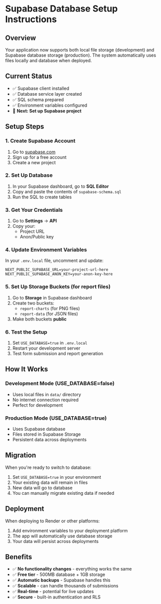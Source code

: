 # Supabase Database Setup Instructions

## Overview
Your application now supports both local file storage (development) and Supabase database storage (production). The system automatically uses files locally and database when deployed.

## Current Status
- ✅ Supabase client installed
- ✅ Database service layer created
- ✅ SQL schema prepared
- ✅ Environment variables configured
- 🔄 **Next: Set up Supabase project**

## Setup Steps

### 1. Create Supabase Account
1. Go to [supabase.com](https://supabase.com)
2. Sign up for a free account
3. Create a new project

### 2. Set Up Database
1. In your Supabase dashboard, go to **SQL Editor**
2. Copy and paste the contents of `supabase-schema.sql`
3. Run the SQL to create tables

### 3. Get Your Credentials
1. Go to **Settings** → **API**
2. Copy your:
   - Project URL
   - Anon/Public key

### 4. Update Environment Variables
In your `.env.local` file, uncomment and update:
```env
NEXT_PUBLIC_SUPABASE_URL=your-project-url-here
NEXT_PUBLIC_SUPABASE_ANON_KEY=your-anon-key-here
```

### 5. Set Up Storage Buckets (for report files)
1. Go to **Storage** in Supabase dashboard
2. Create two buckets:
   - `report-charts` (for PNG files)
   - `report-data` (for JSON files)
3. Make both buckets **public**

### 6. Test the Setup
1. Set `USE_DATABASE=true` in `.env.local`
2. Restart your development server
3. Test form submission and report generation

## How It Works

### Development Mode (USE_DATABASE=false)
- Uses local files in `data/` directory
- No internet connection required
- Perfect for development

### Production Mode (USE_DATABASE=true)
- Uses Supabase database
- Files stored in Supabase Storage
- Persistent data across deployments

## Migration
When you're ready to switch to database:
1. Set `USE_DATABASE=true` in your environment
2. Your existing data will remain in files
3. New data will go to database
4. You can manually migrate existing data if needed

## Deployment
When deploying to Render or other platforms:
1. Add environment variables to your deployment platform
2. The app will automatically use database storage
3. Your data will persist across deployments

## Benefits
- ✅ **No functionality changes** - everything works the same
- ✅ **Free tier** - 500MB database + 1GB storage
- ✅ **Automatic backups** - Supabase handles this
- ✅ **Scalable** - can handle thousands of submissions
- ✅ **Real-time** - potential for live updates
- ✅ **Secure** - built-in authentication and RLS